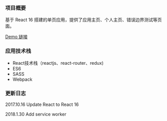 ### 项目概要

基于 React 16 搭建的单页应用，提供了应用主页、个人主页、错误边界测试等页面。

[Demo 链接](https://react.wenhuabin.com/)

### 应用技术栈

- React技术栈（reactjs、react-router、redux)
- ES6
- SASS
- Webpack


### 更新日志

2017.10.16  Update React to React 16

2018.1.30   Add service worker
